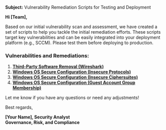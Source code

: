 **Subject:** Vulnerability Remediation Scripts for Testing and Deployment

**Hi [Team],**

Based on our initial vulnerability scan and assessment, we have created a set of scripts to help you tackle the initial remediation efforts. These scripts target key vulnerabilities and can be easily integrated into your deployment platform (e.g., SCCM). Please test them before deploying to production.

### Vulnerabilities and Remediations:
1. [**Third-Party Software Removal (Wireshark)**](https://github.com/jorjuarez/Cybersecurity-Portfolio-Public/blob/main/automation/remediation-wireshark-uninstall.ps1)
2. [**Windows OS Secure Configuration (Insecure Protocols)**](https://github.com/jorjuarez/Cybersecurity-Portfolio-Public/blob/main/automation/toggle-protocols.ps1)
3. [**Windows OS Secure Configuration (Insecure Ciphersuites)**](https://github.com/jorjuarez/Cybersecurity-Portfolio-Public/blob/main/automation/toggle-cipher-suites.ps1)
4. [**Windows OS Secure Configuration (Guest Account Group Membership)**](https://github.com/jorjuarez/Cybersecurity-Portfolio-Public/blob/main/automation/toggle-guest-local-administrators.ps1)

Let me know if you have any questions or need any adjustments!

Best regards,

**[Your Name], Security Analyst**<br/>
**Governance, Risk, and Compliance**
